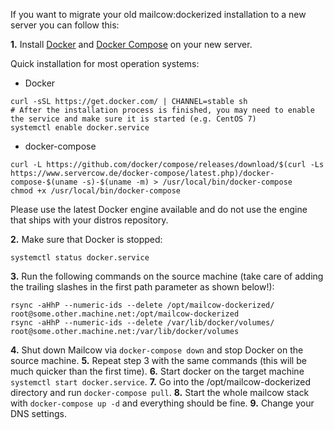 If you want to migrate your old mailcow:dockerized installation to a new server you can follow this:

**1\.** 
Install [Docker](https://docs.docker.com/engine/installation/linux/) and [Docker Compose](https://docs.docker.com/compose/install/) on your new server.

Quick installation for most operation systems:

- Docker
```
curl -sSL https://get.docker.com/ | CHANNEL=stable sh
# After the installation process is finished, you may need to enable the service and make sure it is started (e.g. CentOS 7)
systemctl enable docker.service
```

- docker-compose
```
curl -L https://github.com/docker/compose/releases/download/$(curl -Ls https://www.servercow.de/docker-compose/latest.php)/docker-compose-$(uname -s)-$(uname -m) > /usr/local/bin/docker-compose
chmod +x /usr/local/bin/docker-compose
```

Please use the latest Docker engine available and do not use the engine that ships with your distros repository.

**2\.** Make sure that Docker is stopped:
```
systemctl status docker.service
```
    
**3\.**	Run the following commands on the source machine (take care of adding the trailing slashes in the first path parameter as shown below!):
```
rsync -aHhP --numeric-ids --delete /opt/mailcow-dockerized/ root@some.other.machine.net:/opt/mailcow-dockerized
rsync -aHhP --numeric-ids --delete /var/lib/docker/volumes/ root@some.other.machine.net:/var/lib/docker/volumes
```

**4\.**    Shut down Mailcow via `docker-compose down` and stop Docker on the source machine.
**5\.**    Repeat step 3 with the same commands (this will be much quicker than the first time).
**6\.**    Start docker on the target machine `systemctl start docker.service`.
**7\.**    Go into the /opt/mailcow-dockerized directory and run `docker-compose pull`.
**8\.**    Start the whole mailcow stack with `docker-compose up -d` and everything should be fine.
**9\.**    Change your DNS settings.
